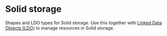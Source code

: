 # Solid storage

Shapes and LDO types for Solid storage. Use this together
with [Linked Data Objects (LDO)](https://github.com/o-development/ldobjects) to manage resources in Solid storage.
